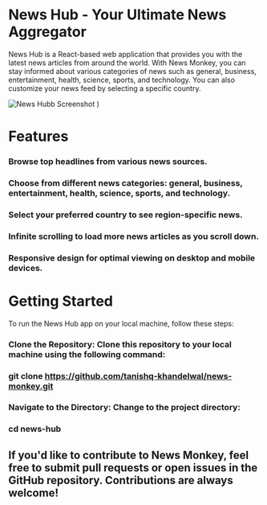# News Hub - Your Ultimate News Aggregator
News Hub is a React-based web application that provides you with the latest news articles from around the world. With News Monkey, you can stay informed about various categories of news such as general, business, entertainment, health, science, sports, and technology. You can also customize your news feed by selecting a specific country.

![News Hubb Screenshot]([/images/news_image.jpg](https://github.com/tanishq-khandelwal/NewsHub/blob/main/news-git.png))
)


# Features
### Browse top headlines from various news sources.
### Choose from different news categories: general, business, entertainment, health, science, sports, and technology.
### Select your preferred country to see region-specific news.
### Infinite scrolling to load more news articles as you scroll down.
### Responsive design for optimal viewing on desktop and mobile devices.

 # Getting Started
To run the News Hub app on your local machine, follow these steps:

### Clone the Repository: Clone this repository to your local machine using the following command:

### git clone https://github.com/tanishq-khandelwal/news-monkey.git
### Navigate to the Directory: Change to the project directory:

### cd news-hub

## If you'd like to contribute to News Monkey, feel free to submit pull requests or open issues in the GitHub repository. Contributions are always welcome!
